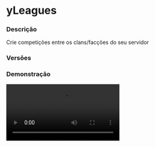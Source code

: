 # yLeagues
<secondary-label ref="utility"/>

### Descrição
Crie competições entre os clans/facções do seu servidor

### Versões
<secondary-label ref="1.8"/>
<secondary-label ref="1.9"/>
<secondary-label ref="1.10"/>
<secondary-label ref="1.11"/>
<secondary-label ref="1.12"/>
<secondary-label ref="1.13"/>
<secondary-label ref="1.14"/>
<secondary-label ref="1.15"/>
<secondary-label ref="1.16"/>
<secondary-label ref="1.17"/>
<secondary-label ref="1.18"/>
<secondary-label ref="1.19"/>
<secondary-label ref="1.20"/>
<secondary-label ref="1.21"/>

### Demonstração
<video src="//www.youtube.com/watch?v=QZIZB6sKD1c"/>


<chapter title="Comandos" id="commands" collapsible="true">
<code-block lang="plain text">/liga - Abre o menu principal
/liga help - Envia a mensagem de ajuda
/liga add - Adiciona pontos para um clan
/liga remove - Remove pontos de um clan
/liga set - Seta pontos para um clan
/liga finalizar - Recarrega as configurações
/liga reload - Recarrega as configurações</code-block>
</chapter>

<chapter title="Permissões" id="permissions" collapsible="true">
<code-block lang="plain text">yleagues.use - Permissão para o /liga
yleagues.finish - Permissão para o /liga finalizar
yleagues.points.add - Permissão para o /liga add
yleagues.points.remove - Permissão para o /liga remove
yleagues.points.set - Permissão para o /liga set
yleagues.admin.reload - Permissão para o /liga reload</code-block>
</chapter>

## Placeholders
<primary-label ref="placeholders"/>

Aqui estão as placeholders disponíveis para utilização com este plugin. Consulte-as para entender como utilizá-las corretamente.

<code-block lang="plain text" ignore-vars="true">
%yleagues_points% - Retorna a quantia total de pontos do clan
%yleagues_points_raw% - Retorna a quantia total de pontos do clan sem formatar
%yleagues_rank% - Retorna o rank (patente) do clan
%yleagues_medal_enemy-of-life% - Retorna a tag da medalha de inimigo da vida (maior número de mortes na última liga)
%yleagues_medal_hard-to-kill% - Retorna a tag da medalha de duro de matar (maior número de kills na última liga)
</code-block>

## Chat
<primary-label ref="chat"/>

Esta seção apresenta as placeholders disponíveis para utilização no chat. Consulte-as para compreender como aplicá-las de maneira eficaz.

<code-block lang="plain text">
{yleagues_rank} - Retorna o rank (patente) do clan&nbsp;
{yleagues_medal_enemy-of-life} - Retorna a tag da medalha de inimigo da vida (maior número de mortes na última liga)
{yleagues_medal_hard-to-kill} - Retorna a tag da medalha de duro de matar (maior número de kills na última liga)
</code-block>

## Configuração
<primary-label ref="config"/>
Confira os arquivos de configuração deste plugin e revise os detalhes para garantir uma implementação correta.

<chapter title="Arquivos de Configuração" collapsible="true">
<chapter title="Estrutura do diretório" collapsible="false">
<code-block lang="plain text" ignore-vars="true">
Estrutura do diretório:
└── yLeagues/
    ├── leagues/
    │    └── iron.yml
    ├── commands.yml
    ├── config.yml
    ├── discord.yml
    ├── economies.yml
    ├── menus.yml
    ├── messages.yml
    ├── ranks.yml
    └── rewards.yml
</code-block>
</chapter>

<chapter title="leagues" collapsible="true">
<chapter title="iron.yml" collapsible="true">
<code-block lang="yaml" ignore-vars="true">
<![CDATA[
# Identificação necessária para a API de TOP do yPlugins
yplugins-id: 'yleagues-iron'

order: 1

# Data de ínicio da liga
start-date: '01/01/2020-10:00'

# Data de término da liga
end-date: '01/01/2028-10:00'

# Nome da liga
display: '&fLiga de Ferro'

# Ícones nos menus
icons:
  finished:
    material: 'IRON_INGOT'
    name: '&fLiga de Ferro'
    lore:
      - ''
      - ' &7Líderes:'
      - '  &f> 1º {clan_1}: &a{amount_1}'
      - '  &f> 2º {clan_2}: &a{amount_2}'
      - '  &f> 3º {clan_3}: &a{amount_3}'
      - ''
      - '&cEsta liga já finalizou.'
  current:
    material: 'IRON_INGOT'
    name: '&fLiga de Ferro'
    lore:
      - ''
      - ' &7Líderes:'
      - '  &f> 1º {clan_1}: &a{amount_1}'
      - '  &f> 2º {clan_2}: &a{amount_2}'
      - '  &f> 3º {clan_3}: &a{amount_3}'
      - ''
      - '&f Finaliza em: &b{end_time} &7({end_date}-{end_hour})'
      - ''
      - '&aEsta liga está ocorrendo.'
  coming:
    material: 'IRON_INGOT'
    name: '&fLiga de Ferro'
    lore:
      - '&7Esta liga ainda será iniciada,'
      - '&7não perca tempo e fique preparado'
      - '&7para garantir sua participação.'
      - ''
      - '&f Inicia em: &b{start_time} &7({start_date}-{start_hour})'
      - ''
  participate:
    material: 'IRON_INGOT'
    name: '&fLiga de Ferro'
    lore:
      - '&7Participe da liga dos clans e'
      - '&7garanta prêmios exclusivos.'
      - ''
      - ' &fPontos iniciais necessários: &b{points}'
      - ' &fMoney necessário: &2$ &a{money}'
      - ''
      - ' &7Líderes Atuais:'
      - '  &f> 1º {clan_1}: &a{amount_1}'
      - '  &f> 2º {clan_2}: &a{amount_2}'
      - '  &f> 3º {clan_3}: &a{amount_3}'
      - ''
      - '&aClique para participar.'
  participating:
    material: 'IRON_INGOT'
    name: '&fLiga de Ferro'
    lore:
      - '&7Seu clan está participando desta liga'
      - '&7e pode garantir prêmios exclusivos.'
      - ''
      - ' &7Líderes Atuais:'
      - '  &f> 1º {clan_1}: &a{amount_1}'
      - '  &f> 2º {clan_2}: &a{amount_2}'
      - '  &f> 3º {clan_3}: &a{amount_3}'
      - ''
      - '&f Finaliza em: &b{end_time} &7({end_date}-{end_hour})'
      - ''
  no-clan:
    material: 'IRON_INGOT'
    name: '&fLiga de Ferro'
    lore:
      - '&7Você precisa entrar ou criar'
      - '&7um clan para participar das ligas.'
      - ''
      - '&c Você não possui um clan.'
      - ''

participate:
  # Limite de clans participando da liga
  clan-limit: 10
  # Quantidade mínima de pontos para ingressar na liga
  min-initial-points: 10.0
  # Liga anterior participada necessária para entrar nesta
  # Deixe 0 caso não queira
  previous-league: 0
  # Inserir clans (que estão cadastrados no database do yLeagues) automaticamente na liga
  insert-automatic: false
  # Mensagem de compra
  message:
    private: '&aVocê pagou &f{money}&a para ingressar seu clan na liga de clans.'
    broadcast: ''
  # Preços para participar
  prices:
    price1:
      provider: 'money'
      amount: 1000.0

win:
  # Ganhar a liga quando atingir X pontos acumulados
  # Caso não queira, deixe 0 (irá ganhar apenas na data de término)
  amount: 100.0
  # Resetar os pontos dos clans participantes ao finalizar a liga
  reset: true
  # Recompensas (serão dadas ao líder do clan)
  # chance, recompensa
  rewards:
    - '100.0,reward1'

# Mensagens do torneio
messages:
  start: |

    &f&lLIGA DE FERRO: &aA liga COMEÇOU!

  stop: |

    &f&lLIGA DE FERRO: &aA liga acabou!
    &bGanhador: &a{clan} com {amount} pontos!

  stop-none: |

    &f&lLIGA DE FERRO: &aA liga acabou!
    &cNINGUÉM GANHOU!

  rewards-give: |
    &f&lLIGA DE FERRO: &aAs recompensas foram depositadas no correio de recompensas do líder &f{player}&a.

# Sistema de mercado da liga
market:
  # Itens do mercado
  items:
    item1:
      # Slot do item do menu
      slot: 11
      # Preço em pontos
      price: 10.0
      # Ícone no menu
      display:
        material: 'STONE'
        name: '&cPedra Misteriosa'
        lore:
          - '&7Esta pedra irá lhe causar'
          - '&7efeitos diferenciados.'
          - ''
          - ' &fPDL necessário: &b10'
          - ''
          - '&7Clique para comprar a pedra'
      # Item que será dado
      # Caso não queira, apague
      item:
        material: 'STONE'
        amount: 64
        name: '&cPedra Misteriosa'
      # Comandos que serão dados
      commands: []

finished: false
started: false
]]>
</code-block>
</chapter>

</chapter>

<chapter title="commands.yml" collapsible="true">
<code-block lang="yaml" ignore-vars="true">
<![CDATA[
#     ___                                          _
#    / __\___  _ __ ___  _ __ ___   __ _ _ __   __| |___
#   / /  / _ \| '_ ` _ \| '_ ` _ \ / _` | '_ \ / _` / __|
#  / /__| (_) | | | | | | | | | | | (_| | | | | (_| \__ \
#  \____/\___/|_| |_| |_|_| |_| |_|\__,_|_| |_|\__,_|___/
#
# Lista de comandos do plugin.

# Utilize "comando|comando" para criar aliases.
# Por exemplo: "gm|gamemode"
# Você pode criar quantas aliases quiser.
commands:
  league: 'league|leagues|liga|ligas|ligaclan|ligasclan|ligasclans'
]]>
</code-block>
</chapter>

<chapter title="config.yml" collapsible="true">
<code-block lang="yaml" ignore-vars="true">
<![CDATA[
#        _____                     _
#  _   |_   _|__  _ __ _ __   ___(_) ___  ___
# | | | || |/ _ \| '__| '_ \ / _ \ |/ _ \/ __|
# | |_| || | (_) | |  | | | |  __/ | (_) \__ \
#  \__, ||_|\___/|_|  |_| |_|\___|_|\___/|___/
#  |___/
#
# Modo de depuração para correção de problemas no plugin.
debug-mode: false

#      ___      _        _
#     /   \__ _| |_ __ _| |__   __ _ ___  ___
#    / /\ / _` | __/ _` | '_ \ / _` / __|/ _ \
#   / /_// (_| | || (_| | |_) | (_| \__ \  __/
#  /___,' \__,_|\__\__,_|_.__/ \__,_|___/\___|
#
# Configurações do banco de dados.

database:
  # Determina o tipo de banco de dados. Valores válidos: [SQLITE, MYSQL, HIKARI (recomendado)]
  storage-type: SQLITE

  # Dados para conexão ao banco de dados MYSQL.
  data:
    # Endereço de conexão do banco de dados. [EX: 127.0.0.1]
    host: localhost
    # Porta de conexão do banco de dados. [EX: 3306]
    port: 3306
    # Nome do banco de dados a ser conectado. [EX: minecraft]
    database: ''
    # Usuário de conexão. [EX: root]
    username: ''
    # Senha do usuário de conexão: [EX: 123]
    password: ''

# Delay para carregar os dados depois do login
# Necessário para usar em servidor de mina separado
# Recomendado: 20 ticks
login-delay: 20

# Este limite serve para recolher recompensas
# Desativar ou aumentar o limite pode gerar lag
# e em alguns casos crashar o servidor.
limit:
  enabled: true
  # Máximo que irá recolher por vez
  max: 1000

# Sistemas gerais do plugin
general:
  # Apenas o líder conseguir clicar para participar da liga
  just-leader: true
  # Sistema de notificar o ganho de pontos (yDiscordHook)
  discordhook:
    enabled: true
    channel: ''
    # Placeholders disponíveis:
    # {action}
    # {player}
    # {clan_tag}
    # {clan_name}
    # {points}
    embed: ''
  # Sistema de notificar o ganho de pontos em webhook
  webhook:
    enabled: true
    # Placeholders disponíveis:
    # {action}
    # {player}
    # {clan_tag}
    # {clan_name}
    # {points}
    embed: 'earn'

# Configuração do ganho de pontos
points:
  # Ao morrer
  player-death: -1.0
  # Ao matar um player
  player-kill: 1.0
  # Ao upar de rank
  yrankup: 1.0
  # Ao ganhar um evento
  yeventos: 1.0
  # Ao perder um evento
  yeventos-lose: 1.0
  # Ao kickar um jogador do clan (yClans)
  yclans-kick: -1.0
  # Ao ganhar um evento
  yguerra: 1.0
  # Ao matar um mob
  yspawners: 0.3
  # Ao matar um boss
  ystackbosses: 0.5
  # Ao matar um boss
  ybosses: 0.5
  # Ao quebrar um bloco
  yminas: 0.1
  # Ao quebrar um bloco
  yminaspackets: 0.1
  # Ao quebrar uma plantação
  yplantacoes: 0.1
  # Ao quebrar uma plantação
  ycampo: 0.1
  # Ao quebrar um bloco
  yfloresta: 0.1
  # Ao pescar um peixe
  ypesca: 0.3
  # Ao levar mute (yPunish)
  punish-mute: -5.0
  # Ao levar ban (yPunish e StormPunish)
  punish-ban: -10.0

# Sistema de medalhas
medals:
  # Maior número de mortes ao final da temporada
  enemy-of-life: '&c[X]'
  # Maior número de kills ao final da temporada
  hard-to-kill: '&a[V]'
]]>
</code-block>
</chapter>

<chapter title="discord.yml" collapsible="true">
<code-block lang="yaml" ignore-vars="true">
<![CDATA[
options:
  url: ''
  username: 'yLeagues'

embeds:
  earn:
    title: ':mailbox: + Pontos de Liga!'
    thumbnail: ''
    color: '#fff'
    content: ''
    image: ''
    footer:
      text: 'yStore © Todos os direitos reservados'
      image: ''
    fields:
      player:
        inline: false
        header: 'Player'
        content: '```{player}```'
      clan:
        inline: false
        header: 'Clan'
        content: '```{clan_tag}```'
      action:
        inline: false
        header: 'Ação'
        content: '```{action}```'
      points:
        inline: false
        header: 'Ação'
        content: '```{points}```'
]]>
</code-block>
</chapter>

<chapter title="economies.yml" collapsible="true">
<code-block lang="yaml" ignore-vars="true">
<![CDATA[
#  _____                                  _
# | ____| ___  ___  _ __   ___  _ __ ___ (_) ___  ___
# |  _|  / __|/ _ \| '_ \ / _ \| '_ ` _ \| |/ _ \/ __|
# | |___| (__| (_) | | | | (_) | | | | | | |  __/\__ \
# |_____|\___|\___/|_| |_|\___/|_| |_| |_|_|\___||___/

# Providers disponíveis:
#
#   AtlasEconomiaSecundaria, AtlasMinas, AtlasMinasV2,
#   JH_Shop, LegendaryEconomy, NextCash, PlayerPoints,
#   StormEconomiaSecundaria, StormMinas, TGCash,
#   yAlmas, yPoints, yRankup,
#   Vault
#

economies:
  Money:
    # Coloque o nome do plugin
    # Para money deixe Money
    provider: 'Money'
    # Formato inteiro
    display: 'Dinheiro'
    # Formato abreviado
    abbreviated: 'coins'
    # Permitir que comercializem na loja com o jogador offline
    allow-offline: true
    # Permissão para o usuário conseguir definir esta economia
    permission: 'yleagues.provider.money'
]]>
</code-block>
</chapter>

<chapter title="menus.yml" collapsible="true">
<code-block lang="yaml" ignore-vars="true">
<![CDATA[
#
#    /\/\   ___ _ __  _   _ ___
#   /    \ / _ \ '_ \| | | / __|
#  / /\/\ \  __/ | | | |_| \__ \
#  \/    \/\___|_| |_|\__,_|___/
#
# Sistema de menus.

# Setas dos menus.
arrows:
  back:
    material: 'ARROW:0'
    name: '&cVoltar'
    lore: ['&7Clique para voltar ao menu anterior.']
  previous:
    material: 'ARROW:0'
    name: '&cAnterior'
    lore: ['&7Clique para ir à página anterior.']
  next:
    material: 'ARROW:0'
    name: '&aPróximo'
    lore: ['&7Clique para ir à próxima página.']

# Menu principal
main:
  name: '&8Liga'
  size: 36
  items:
    profile-slot: 10
    clan-slot: 19
    rewards-slot: 20
    participate-slot: 13
    leagues-slot: 24
    market-slot: 16
    profile:
      material: '{player}'
      name: '&eSuas informações'
      lore:
        - '&7Veja as suas informações'
        - '&7referente a todas as ligas do'
        - '&7servidor.'
        - ''
        - ' &fLigas participadas: &a{leagues}'
        - ' &fPontos ganhos &8(total)&f: &a{total_points}'
        - ''
        - ' &fLigas ganhas: &b{wins}'
        - ''
        - ' &fMortes na liga atual: &c{deaths}'
        - ' &fKills na liga atual: &c{kills}'
        - ''
        - ' &fMedalhas ganhas: {medals} &8({medal_amount}/2)'
        - ''
    clan:
      material: 'c09741fca109c4cb0b5efaa0634616503051a199e1d44e4e1149ede0bdc49c8a'
      name: '&eInformações do Clan'
      lore:
        - '&7Veja as informações do seu clan'
        - '&7referente a todas as ligas do'
        - '&7servidor.'
        - ''
        - ' &fPontos atuais: &a{points}'
        - ' &fRank atual: &c{rank}'
        - ' &fLiga atual: &c{league}'
        - ''
        - ' &fLigas participadas: &b{participated}'
        - ' &fLigas ganhas: &b{wins}'
        - ''
        - ' &fMaior col.: &b{highest_clan}º'
        - ' &fMaior col. &8(liga atual)&f: &b{highest_clan_league}º'
        - ''
    clan-no-has:
      material: '61a8e6d27b96c0aa4df5b8347260eb051c56944c97d837f22655d8ecbc449137'
      name: '&eInformações do Clan'
      lore:
        - '&cVocê não possui um clan'
    leagues:
      material: 'BOOK'
      name: '&eLigas de Clans'
      lore:
        - '&7Confira todas as ligas'
        - '&7existentes no servidor.'
        - ''
        - '&aClique para acessar'
    rewards:
      material: 'cf128540839bd1b70930353112a3b8d295713c0eece615fd4a0340a00d8d55e2'
      name: '&6Recompensas'
      lore:
        - '&7Gerencie as recompensas'
        - '&7que você ganhou.'
        - ''
        - ' &8▶ &fRecompensas: &7{rewards}'
        - ''
        - '&6Clique para gerenciar!'
    participate-none:
      material: 'BARRIER'
      name: '&cNenhuma'
      lore:
        - ''
        - '&7Nenhuma liga encontrada.'
        - ''
    market:
      material: '533fc9a45be13ca57a78b21762c6e1262dae411f13048b963d972a29e07096ab'
      name: '&eMercado da Liga'
      lore:
        - '&7Troque os pontos da liga (PDL)'
        - '&7em itens exclusivos na nossa loja!'
        - ''
        - '&aClique para acessar.'
  facing:
    information:
      slot: 25
      material: '7ff8cf8ee2f233b172e162182cefac84b1b8e13d948c15dc892731bb2aba729d'
      name: '&eInformações'
      lore:
        - '&7Veja quantos pontos você'
        - '&7pode ganhar ao realizar'
        - '&7certas ações no nosso servidor!'
        - ''
        - ' &f> Matar um jogador: &b1 ponto'
        - ' &f> Upar de rank: &b1 ponto'
        - ' &f> Ganhar eventos: &b1 ponto'
        - ' &f> Matar mobs: &b0.3 ponto'
        - ' &f> Matar bosses: &b0.5 ponto'
        - ' &f> Quebrar blocos &7(mina)&f: &b0.1 ponto'
        - ' &f> Quebrar plantações: &b0.1 ponto'
        - ' &f> Pescar um peixe: &b0.3 ponto'
        - ''
        - ' &c> Morrer: -1 ponto'
        - ' &c> Perder eventos: -1 ponto'
        - ' &c> Expulsar jogador &8(durante a liga)&c: -1 ponto'
        - ''

# Menu de ligas
main-leagues:
  name: '&7Ligas'
  size: 45
  slots: [ 11, 12, 13, 14, 15 ]
  previous-slot: 32
  next-slot: 33
  back-slot: 29

# Menu de recompensas
main-rewards:
  name: '&7Ligas'
  size: 54
  slots: [ 11, 12, 13, 14, 15, 16, 19, 21, 22, 23, 24, 25, 28, 29, 31, 32, 33, 34 ]
  previous-slot: 18
  next-slot: 26
  back-slot: 48
  #
  empty-slot: 22
  collect-slot: 50
  #
  items:
    empty:
      material: 'WEB'
      name: '&eVazio...'
      lore: [ '&7Nenhuma recompensa para', '&7coletar.' ]
    collect:
      material: 'a6cc486c2be1cb9dfcb2e53dd9a3e9a883bfadb27cb956f1896d602b4067'
      name: '&eRecolher tudo'
      lore: [ '&7Clique para recolher', '&7todas as recompensas.' ]

# Menu do mercado
main-market:
  name: '&8Liga'
  size: 45
  back-slot: 30
  items:
    permission-slot: 32
    permission:
      material: '7ff8cf8ee2f233b172e162182cefac84b1b8e13d948c15dc892731bb2aba729d'
      name: '&ePermissões de acesso'
      lore:
        - '&7Gerencie os jogadores do seu clan'
        - '&7que podem acessar o mercado da liga.'
        - ''
        - '&aClique para gerenciar.'

# Menu de permissões do mercado
market-permissions:
  name: '&7Ligas'
  size: 54
  slots: [ 11, 12, 13, 14, 15, 16, 19, 21, 22, 23, 24, 25, 28, 29, 31, 32, 33, 34 ]
  previous-slot: 18
  next-slot: 26
  back-slot: 49
  #
  items:
    player-on:
      material: '{player}'
      name: '&a{player}'
      lore: [ '&7Este jogador consegue SIM acessar', '&7o mercado da liga.', '', '&cClique para não permitir.' ]
    player-off:
      material: '{player}'
      name: '&a{player}'
      lore: [ '&7Este jogador NÃO consegue acessar', '&7o mercado da liga.', '', '&aClique para permitir.' ]

# Menu de clans participantes da liga
league-clans:
  name: '&7Ligas'
  size: 54
  slots: [ 11, 12, 13, 14, 15, 16, 19, 21, 22, 23, 24, 25, 28, 29, 31, 32, 33, 34 ]
  previous-slot: 18
  next-slot: 26
  back-slot: 49
  #
  items:
    clan:
      material: '{banner}'
      name: '&a{league}'
      lore:
        - ''
        - ' &7Clan: &f{clan_tag} &8- &f{clan_name}'
        - ''
        - ' &fPontuação total: &a{points} &8- &b{pos}º'
        - ' &fJogador com maior pontuação &8(na liga)&f: &b{highest_actual_player} &8- &a{highest_actual_player_points}'
        - ' &fJogador com maior pontuação &8(total)&f: &b{highest_player} &8- &a{highest_player_points}'
        - ''
        - '&aClique para ver mais detalhes.'

# Menu de players do clan
league-clan-players:
  name: '&7Ligas'
  size: 54
  slots: [ 11, 12, 13, 14, 15, 16, 19, 21, 22, 23, 24, 25, 28, 29, 31, 32, 33, 34 ]
  previous-slot: 18
  next-slot: 26
  back-slot: 49
  #
  items:
    player:
      material: '{player}'
      name: '&b{player}'
      lore:
        - ''
        - ' &7Clan: &f{clan_tag} &8- &f{clan_name}'
        - ''
        - ' &eAuditoria de pontos:'
        - ' &f> Abates: &a{kills} pontos'
        - ' &f> Ranks evoluídos: &a{yrankup} pontos'
        - ' &f> Eventos ganhos: &a{yeventos} pontos'
        - ' &f> Mobs mortos: &a{mobs} pontos'
        - ' &f> Bosses mortos: &a{bosses} pontos'
        - ' &f> Blocos quebrados: &a{blocks_broken} pontos'
        - ' &f> Plantações quebradas: &a{farm_broken} pontos'
        - ' &f> Peixes pescados: &a{fished} pontos'
        - ' &f> Vips ativados: &a{yvips} pontos'
        - ''
        - ' &f> Mortes: &c-{deaths} pontos'
        - ' &f> Eventos perdidos: &c-{yeventos_lose} pontos'
        - ' &f> Banimentos: &c-{punish_ban} pontos'
        - ' &f> Mutes: &c-{punish_mute} pontos'
        - ''
        - '&eTotal de pontos: &a{points}'
        - ''
]]>
</code-block>
</chapter>

<chapter title="messages.yml" collapsible="true">
<code-block lang="yaml" ignore-vars="true">
<![CDATA[
#
#    /\/\   ___  ___ ___  __ _  __ _  ___  ___
#   /    \ / _ \/ __/ __|/ _` |/ _` |/ _ \/ __|
#  / /\/\ \  __/\__ \__ \ (_| | (_| |  __/\__ \
#  \/    \/\___||___/___/\__,_|\__, |\___||___/
#                              |___/
#
# Mensagens a serem enviadas pelo plugin.

chat:
  syntax: '&cUse: /{command} {syntax}'
  target: '&cJogador {player} não encontrado.'
  number: '&cO argumento não é um número.'
  permission: '&cVocê não tem permissão para fazer isto.'
  console: '&cApenas jogadores in-game podem realizar esta ação.'
  cancelled: '&cVocê cancelou a ação.'
  reload: '&aConfigurações recarregadas com sucesso.'
  help: |

    &a/league &8- &7Abre o menu principal.
    &a/league add &8- &7Adiciona pontos para um clan.
    &a/league remove &8- &7Remove pontos de um clan.
    &a/league set &8- &7Seta pontos para um clan.

  reward-collected: '&eItem recolhido com sucesso.'
  reward-collected-all: '&eTodas as recompensas possíveis foram recolhidas com sucesso.'
  no-balance: '&cVocê não tem {provider_display} suficiente para isto. Disponível: {provider_balance}&c.'
  just-leader: '&cApenas o líder do clan ({player}) pode ingressar a liga.'
  no-points: '&cSeu clan precisa de {need_points} pontos para participar da liga. Atual: {points}'
  no-previous: '&cSeu clan precisaria ter participado da liga {league} para participar desta.'
  no-limit: '&cA liga chegou ao limite de clans participantes ({amount}).'
  target-clan: '&cNenhum clan ou jogador encontrado com o nome {name}.'
  target-has: '&cO jogador {player} não possui um clan.'
  points-changed: '&aPontos do clan &f{clan}&a alterado para &f{points}&a.'
  league-none: '&cNenhuma liga acontecendo.'
  league-already: '&cA liga já foi encerrada.'
  league-finished: '&cA liga foi encerrada.'
  market-clan: '&cVocê precisa de um clan para acessar o mercado da liga.'
  market-just-leader: '&cApenas o líder do clan ({player}) pode alterar as permissões de acesso.'
  market-permission: '&cVocê não tem permissão para acessar o mercado da liga.'
  market-need: '&cO seu clan precisa de {need_points} pontos para comprar. Atual: {points}.'
  market-buy: '&aVocê comprou itens no mercado da liga por {points} pontos.'
]]>
</code-block>
</chapter>

<chapter title="ranks.yml" collapsible="true">
<code-block lang="yaml" ignore-vars="true">
<![CDATA[
ranks:
  silver1:
    # Ordem do rank
    order: 0
    # Tag do rank
    display: '&7[>]'
    # Pontos necessários
    points: 0
  silver2:
    order: 1
    display: '&7[>>]'
    points: 10
  silver3:
    order: 2
    display: '&7[>>>]'
    points: 20
  silver4:
    order: 3
    display: '&7[>>>>]'
    points: 40
  silver5:
    order: 4
    display: '&7[(>>>>]'
    points: 80
  silver6:
    order: 5
    display: '&7[(*>>>>]'
    points: 160
]]>
</code-block>
</chapter>

<chapter title="rewards.yml" collapsible="true">
<code-block lang="yaml" ignore-vars="true">
<![CDATA[
#   ____                            _
# |  _ \ _____      ____ _ _ __ __| |___
# | |_) / _ \ \ /\ / / _` | '__/ _` / __|
# |  _ <  __/\ V  V / (_| | | | (_| \__ \
# |_| \_\___| \_/\_/ \__,_|_|  \__,_|___/
#

rewards:
  reward1:
    # Item que aparecerá no preview.
    preview:
      material: 'STONE:0'
      name: '&8Pedra'
      amount: 64
      lore: [ '&aEsta pedra vale muito dinheiro!', '', '&6Chance: {chance}%' ]
      enchants: []
    # Item que aparecerá para coletar.
    collect:
      material: 'STONE:0'
      name: '&8Pedra'
      amount: 64
      lore: [ '&aEsta pedra vale muito dinheiro!', '', ' &7> &fQuantidade: &7{amount}', '', '&eClique esquerdo para receber', '&eClique direito para deletar' ]
      enchants: []
    # Item que será dado ao player
    item:
      give: true
      material: 'STONE:0'
      name: '&8Pedra'
      amount: 64
      lore: [ '&aEu valho muito!' ]
      enchants: []
    # Comandos que será dado ao player
    command:
      give: false
      # quantia padrão da placeholder {amount} no comando (valor base)
      placeholder-amount: 1
      # multiplicar a placeholder {amount} pela quantia de recompensas do mesmo tipo
      multiply-placeholder: true
      list: [ 'give {player} stone {amount}' ]
  reward2:
    preview:
      material: 'DIAMOND:0'
      name: '&bDiamante'
      amount: 1
      lore: [ '&bQuem não adora uma pedra preciosa?!', '', '&6Chance: {chance}%' ]
      enchants: []
    collect:
      material: 'DIAMOND:0'
      name: '&bDiamante'
      amount: 1
      lore: [ '&bQuem não adora uma pedra preciosa?!', '', ' &7> &fQuantidade: &7{amount}', '', '&eClique esquerdo para receber', '&eClique direito para deletar' ]
      enchants: []
    command:
      give: true
      placeholder-amount: 1
      multiply-placeholder: true
      list: [ 'give {player} diamond {amount}' ]
  reward3:
    preview:
      material: 'EMERALD:0'
      name: '&aEsmeralda'
      amount: 1
      lore: [ '&aEsmeraldas valem muito?', '', '&6Chance: {chance}%' ]
      enchants: []
    collect:
      material: 'EMERALD:0'
      name: '&aEsmeralda'
      amount: 1
      lore: [ '&aEsmeraldas valem muito?', '', ' &7> &fQuantidade: &7{amount}', '', '&eClique esquerdo para receber', '&eClique direito para deletar' ]
      enchants: []
    item:
      give: true
      material: 'EMERALD:0'
      name: '&aEsmeralda'
      amount: 1
      lore: [ '&aEu valho muito!' ]
      enchants: []
]]>
</code-block>
</chapter>

</chapter>
<chapter title="Arquivos de Configuração" collapsible="true">
<chapter title="Estrutura do diretório" collapsible="false">
<code-block lang="plain text" ignore-vars="true">
Estrutura do diretório:
└── yLeagues/
    ├── leagues/
    │    └── iron.yml
    ├── commands.yml
    ├── config.yml
    ├── economies.yml
    ├── menus.yml
    ├── messages.yml
    ├── ranks.yml
    └── rewards.yml
</code-block>
</chapter>

<chapter title="leagues" collapsible="true">
<chapter title="iron.yml" collapsible="true">
<code-block lang="yaml" ignore-vars="true">
<![CDATA[
# Identificação necessária para a API de TOP do yPlugins
yplugins-id: 'yleagues-iron'

order: 1

# Data de ínicio da liga
start-date: '01/01/2020-10:00'

# Data de término da liga
end-date: '01/01/2028-10:00'

# Nome da liga
display: '&fLiga de Ferro'

# Ícones nos menus
icons:
  finished:
    material: 'IRON_INGOT'
    name: '&fLiga de Ferro'
    lore:
      - ''
      - ' &7Líderes:'
      - '  &f> 1º {clan_1}: &a{amount_1}'
      - '  &f> 2º {clan_2}: &a{amount_2}'
      - '  &f> 3º {clan_3}: &a{amount_3}'
      - ''
      - '&cEsta liga já finalizou.'
  current:
    material: 'IRON_INGOT'
    name: '&fLiga de Ferro'
    lore:
      - ''
      - ' &7Líderes:'
      - '  &f> 1º {clan_1}: &a{amount_1}'
      - '  &f> 2º {clan_2}: &a{amount_2}'
      - '  &f> 3º {clan_3}: &a{amount_3}'
      - ''
      - '&f Finaliza em: &b{end_time} &7({end_date}-{end_hour})'
      - ''
      - '&aEsta liga está ocorrendo.'
  coming:
    material: 'IRON_INGOT'
    name: '&fLiga de Ferro'
    lore:
      - '&7Esta liga ainda será iniciada,'
      - '&7não perca tempo e fique preparado'
      - '&7para garantir sua participação.'
      - ''
      - '&f Inicia em: &b{start_time} &7({start_date}-{start_hour})'
      - ''
  participate:
    material: 'IRON_INGOT'
    name: '&fLiga de Ferro'
    lore:
      - '&7Participe da liga dos clans e'
      - '&7garanta prêmios exclusivos.'
      - ''
      - ' &fPontos iniciais necessários: &b{points}'
      - ' &fMoney necessário: &2$ &a{money}'
      - ''
      - ' &7Líderes Atuais:'
      - '  &f> 1º {clan_1}: &a{amount_1}'
      - '  &f> 2º {clan_2}: &a{amount_2}'
      - '  &f> 3º {clan_3}: &a{amount_3}'
      - ''
      - '&aClique para participar.'
  participating:
    material: 'IRON_INGOT'
    name: '&fLiga de Ferro'
    lore:
      - '&7Seu clan está participando desta liga'
      - '&7e pode garantir prêmios exclusivos.'
      - ''
      - ' &7Líderes Atuais:'
      - '  &f> 1º {clan_1}: &a{amount_1}'
      - '  &f> 2º {clan_2}: &a{amount_2}'
      - '  &f> 3º {clan_3}: &a{amount_3}'
      - ''
      - '&f Finaliza em: &b{end_time} &7({end_date}-{end_hour})'
      - ''
  no-clan:
    material: 'IRON_INGOT'
    name: '&fLiga de Ferro'
    lore:
      - '&7Você precisa entrar ou criar'
      - '&7um clan para participar das ligas.'
      - ''
      - '&c Você não possui um clan.'
      - ''

participate:
  # Limite de clans participando da liga
  clan-limit: 10
  # Quantidade mínima de pontos para ingressar na liga
  min-initial-points: 10.0
  # Liga anterior participada necessária para entrar nesta
  # Deixe 0 caso não queira
  previous-league: 0
  # Mensagem de compra
  message:
    private: '&aVocê pagou &f{money}&a para ingressar seu clan na liga de clans.'
    broadcast: ''
  # Preços para participar
  prices:
    price1:
      provider: 'money'
      amount: 1000.0

win:
  # Ganhar a liga quando atingir X pontos acumulados
  # Caso não queira, deixe 0 (irá ganhar apenas na data de término)
  amount: 100.0
  # Resetar os pontos dos clans participantes ao finalizar a liga
  reset: true
  # Recompensas (serão dadas ao líder do clan)
  # chance, recompensa
  rewards:
    - '100.0,reward1'

# Mensagens do torneio
messages:
  start: |

    &f&lLIGA DE FERRO: &aA liga COMEÇOU!

  stop: |

    &f&lLIGA DE FERRO: &aA liga acabou!
    &bGanhador: &a{clan} com {amount} pontos!

  stop-none: |

    &f&lLIGA DE FERRO: &aA liga acabou!
    &cNINGUÉM GANHOU!

  rewards-give: |
    &f&lLIGA DE FERRO: &aAs recompensas foram depositadas no correio de recompensas do líder &f{player}&a.

# Sistema de mercado da liga
market:
  # Itens do mercado
  items:
    item1:
      # Slot do item do menu
      slot: 11
      # Preço em pontos
      price: 10.0
      # Ícone no menu
      display:
        material: 'STONE'
        name: '&cPedra Misteriosa'
        lore:
          - '&7Esta pedra irá lhe causar'
          - '&7efeitos diferenciados.'
          - ''
          - ' &fPDL necessário: &b10'
          - ''
          - '&7Clique para comprar a pedra'
      # Item que será dado
      # Caso não queira, apague
      item:
        material: 'STONE'
        amount: 64
        name: '&cPedra Misteriosa'
      # Comandos que serão dados
      commands: []

finished: false
started: false
]]>
</code-block>
</chapter>

</chapter>

<chapter title="commands.yml" collapsible="true">
<code-block lang="yaml" ignore-vars="true">
<![CDATA[
#     ___                                          _
#    / __\___  _ __ ___  _ __ ___   __ _ _ __   __| |___
#   / /  / _ \| '_ ` _ \| '_ ` _ \ / _` | '_ \ / _` / __|
#  / /__| (_) | | | | | | | | | | | (_| | | | | (_| \__ \
#  \____/\___/|_| |_| |_|_| |_| |_|\__,_|_| |_|\__,_|___/
#
# Lista de comandos do plugin.

# Utilize "comando|comando" para criar aliases.
# Por exemplo: "gm|gamemode"
# Você pode criar quantas aliases quiser.
commands:
  league: 'league|leagues|liga|ligas|ligaclan|ligasclan|ligasclans'
]]>
</code-block>
</chapter>

<chapter title="config.yml" collapsible="true">
<code-block lang="yaml" ignore-vars="true">
<![CDATA[
#        _____                     _
#  _   |_   _|__  _ __ _ __   ___(_) ___  ___
# | | | || |/ _ \| '__| '_ \ / _ \ |/ _ \/ __|
# | |_| || | (_) | |  | | | |  __/ | (_) \__ \
#  \__, ||_|\___/|_|  |_| |_|\___|_|\___/|___/
#  |___/
#
# Modo de depuração para correção de problemas no plugin.
debug-mode: false

#      ___      _        _
#     /   \__ _| |_ __ _| |__   __ _ ___  ___
#    / /\ / _` | __/ _` | '_ \ / _` / __|/ _ \
#   / /_// (_| | || (_| | |_) | (_| \__ \  __/
#  /___,' \__,_|\__\__,_|_.__/ \__,_|___/\___|
#
# Configurações do banco de dados.

database:
  # Determina o tipo de banco de dados. Valores válidos: [SQLITE, MYSQL, HIKARI (recomendado)]
  storage-type: SQLITE

  # Dados para conexão ao banco de dados MYSQL.
  data:
    # Endereço de conexão do banco de dados. [EX: 127.0.0.1]
    host: localhost
    # Porta de conexão do banco de dados. [EX: 3306]
    port: 3306
    # Nome do banco de dados a ser conectado. [EX: minecraft]
    database: ''
    # Usuário de conexão. [EX: root]
    username: ''
    # Senha do usuário de conexão: [EX: 123]
    password: ''

# Delay para carregar os dados depois do login
# Necessário para usar em servidor de mina separado
# Recomendado: 20 ticks
login-delay: 20

# Este limite serve para recolher recompensas
# Desativar ou aumentar o limite pode gerar lag
# e em alguns casos crashar o servidor.
limit:
  enabled: true
  # Máximo que irá recolher por vez
  max: 1000

# Sistemas gerais do plugin
general:
  # Apenas o líder conseguir clicar para participar da liga
  just-leader: true
  # Sistema de notificar o ganho de pontos
  discordhook:
    enabled: true
    channel: ''
    # Placeholders disponíveis:
    # {action}
    # {player}
    # {clan_tag}
    # {clan_name}
    # {points}
    embed: ''

# Configuração do ganho de pontos
points:
  # Ao morrer
  player-death: -1.0
  # Ao matar um player
  player-kill: 1.0
  # Ao upar de rank
  yrankup: 1.0
  # Ao ganhar um evento
  yeventos: 1.0
  # Ao perder um evento
  yeventos-lose: 1.0
  # Ao kickar um jogador do clan (yClans)
  yclans-kick: -1.0
  # Ao ganhar um evento
  yguerra: 1.0
  # Ao matar um mob
  yspawners: 0.3
  # Ao matar um boss
  ystackbosses: 0.5
  # Ao matar um boss
  ybosses: 0.5
  # Ao quebrar um bloco
  yminas: 0.1
  # Ao quebrar um bloco
  yminaspackets: 0.1
  # Ao quebrar uma plantação
  yplantacoes: 0.1
  # Ao quebrar uma plantação
  ycampo: 0.1
  # Ao quebrar um bloco
  yfloresta: 0.1
  # Ao pescar um peixe
  ypesca: 0.3
  # Ao levar mute (yPunish)
  punish-mute: -5.0
  # Ao levar ban (yPunish e StormPunish)
  punish-ban: -10.0

# Sistema de medalhas
medals:
  # Maior número de mortes ao final da temporada
  enemy-of-life: '&c[X]'
  # Maior número de kills ao final da temporada
  hard-to-kill: '&a[V]'
]]>
</code-block>
</chapter>

<chapter title="economies.yml" collapsible="true">
<code-block lang="yaml" ignore-vars="true">
<![CDATA[
#  _____                                  _
# | ____| ___  ___  _ __   ___  _ __ ___ (_) ___  ___
# |  _|  / __|/ _ \| '_ \ / _ \| '_ ` _ \| |/ _ \/ __|
# | |___| (__| (_) | | | | (_) | | | | | | |  __/\__ \
# |_____|\___|\___/|_| |_|\___/|_| |_| |_|_|\___||___/

# Providers disponíveis:
#
#   AtlasEconomiaSecundaria, AtlasMinas, AtlasMinasV2,
#   JH_Shop, LegendaryEconomy, NextCash, PlayerPoints,
#   StormEconomiaSecundaria, StormMinas, TGCash,
#   yAlmas, yPoints, yRankup,
#   Vault
#

economies:
  Money:
    # Coloque o nome do plugin
    # Para money deixe Money
    provider: 'Money'
    # Formato inteiro
    display: 'Dinheiro'
    # Formato abreviado
    abbreviated: 'coins'
    # Permitir que comercializem na loja com o jogador offline
    allow-offline: true
    # Permissão para o usuário conseguir definir esta economia
    permission: 'yleagues.provider.money'
]]>
</code-block>
</chapter>

<chapter title="menus.yml" collapsible="true">
<code-block lang="yaml" ignore-vars="true">
<![CDATA[
#
#    /\/\   ___ _ __  _   _ ___
#   /    \ / _ \ '_ \| | | / __|
#  / /\/\ \  __/ | | | |_| \__ \
#  \/    \/\___|_| |_|\__,_|___/
#
# Sistema de menus.

# Setas dos menus.
arrows:
  back:
    material: 'ARROW:0'
    name: '&cVoltar'
    lore: ['&7Clique para voltar ao menu anterior.']
  previous:
    material: 'ARROW:0'
    name: '&cAnterior'
    lore: ['&7Clique para ir à página anterior.']
  next:
    material: 'ARROW:0'
    name: '&aPróximo'
    lore: ['&7Clique para ir à próxima página.']

# Menu principal
main:
  name: '&8Liga'
  size: 36
  items:
    profile-slot: 10
    clan-slot: 19
    rewards-slot: 20
    participate-slot: 13
    leagues-slot: 24
    market-slot: 16
    profile:
      material: '{player}'
      name: '&eSuas informações'
      lore:
        - '&7Veja as suas informações'
        - '&7referente a todas as ligas do'
        - '&7servidor.'
        - ''
        - ' &fLigas participadas: &a{leagues}'
        - ' &fPontos ganhos &8(total)&f: &a{total_points}'
        - ''
        - ' &fLigas ganhas: &b{wins}'
        - ''
        - ' &fMortes na liga atual: &c{deaths}'
        - ' &fKills na liga atual: &c{kills}'
        - ''
        - ' &fMedalhas ganhas: {medals} &8({medal_amount}/2)'
        - ''
    clan:
      material: 'c09741fca109c4cb0b5efaa0634616503051a199e1d44e4e1149ede0bdc49c8a'
      name: '&eInformações do Clan'
      lore:
        - '&7Veja as informações do seu clan'
        - '&7referente a todas as ligas do'
        - '&7servidor.'
        - ''
        - ' &fPontos atuais: &a{points}'
        - ' &fRank atual: &c{rank}'
        - ' &fLiga atual: &c{league}'
        - ''
        - ' &fLigas participadas: &b{participated}'
        - ' &fLigas ganhas: &b{wins}'
        - ''
        - ' &fMaior col.: &b{highest_clan}º'
        - ' &fMaior col. &8(liga atual)&f: &b{highest_clan_league}º'
        - ''
    clan-no-has:
      material: '61a8e6d27b96c0aa4df5b8347260eb051c56944c97d837f22655d8ecbc449137'
      name: '&eInformações do Clan'
      lore:
        - '&cVocê não possui um clan'
    leagues:
      material: 'BOOK'
      name: '&eLigas de Clans'
      lore:
        - '&7Confira todas as ligas'
        - '&7existentes no servidor.'
        - ''
        - '&aClique para acessar'
    rewards:
      material: 'cf128540839bd1b70930353112a3b8d295713c0eece615fd4a0340a00d8d55e2'
      name: '&6Recompensas'
      lore:
        - '&7Gerencie as recompensas'
        - '&7que você ganhou.'
        - ''
        - ' &8▶ &fRecompensas: &7{rewards}'
        - ''
        - '&6Clique para gerenciar!'
    participate-none:
      material: 'BARRIER'
      name: '&cNenhuma'
      lore:
        - ''
        - '&7Nenhuma liga encontrada.'
        - ''
    market:
      material: '533fc9a45be13ca57a78b21762c6e1262dae411f13048b963d972a29e07096ab'
      name: '&eMercado da Liga'
      lore:
        - '&7Troque os pontos da liga (PDL)'
        - '&7em itens exclusivos na nossa loja!'
        - ''
        - '&aClique para acessar.'
  facing:
    information:
      slot: 25
      material: '7ff8cf8ee2f233b172e162182cefac84b1b8e13d948c15dc892731bb2aba729d'
      name: '&eInformações'
      lore:
        - '&7Veja quantos pontos você'
        - '&7pode ganhar ao realizar'
        - '&7certas ações no nosso servidor!'
        - ''
        - ' &f> Matar um jogador: &b1 ponto'
        - ' &f> Upar de rank: &b1 ponto'
        - ' &f> Ganhar eventos: &b1 ponto'
        - ' &f> Matar mobs: &b0.3 ponto'
        - ' &f> Matar bosses: &b0.5 ponto'
        - ' &f> Quebrar blocos &7(mina)&f: &b0.1 ponto'
        - ' &f> Quebrar plantações: &b0.1 ponto'
        - ' &f> Pescar um peixe: &b0.3 ponto'
        - ''
        - ' &c> Morrer: -1 ponto'
        - ' &c> Perder eventos: -1 ponto'
        - ' &c> Expulsar jogador &8(durante a liga)&c: -1 ponto'
        - ''

# Menu de ligas
main-leagues:
  name: '&7Ligas'
  size: 45
  slots: [ 11, 12, 13, 14, 15 ]
  previous-slot: 32
  next-slot: 33
  back-slot: 29

# Menu de recompensas
main-rewards:
  name: '&7Ligas'
  size: 54
  slots: [ 11, 12, 13, 14, 15, 16, 19, 21, 22, 23, 24, 25, 28, 29, 31, 32, 33, 34 ]
  previous-slot: 18
  next-slot: 26
  back-slot: 48
  #
  empty-slot: 22
  collect-slot: 50
  #
  items:
    empty:
      material: 'WEB'
      name: '&eVazio...'
      lore: [ '&7Nenhuma recompensa para', '&7coletar.' ]
    collect:
      material: 'a6cc486c2be1cb9dfcb2e53dd9a3e9a883bfadb27cb956f1896d602b4067'
      name: '&eRecolher tudo'
      lore: [ '&7Clique para recolher', '&7todas as recompensas.' ]

# Menu do mercado
main-market:
  name: '&8Liga'
  size: 45
  back-slot: 30
  items:
    permission-slot: 32
    permission:
      material: '7ff8cf8ee2f233b172e162182cefac84b1b8e13d948c15dc892731bb2aba729d'
      name: '&ePermissões de acesso'
      lore:
        - '&7Gerencie os jogadores do seu clan'
        - '&7que podem acessar o mercado da liga.'
        - ''
        - '&aClique para gerenciar.'

# Menu de permissões do mercado
market-permissions:
  name: '&7Ligas'
  size: 54
  slots: [ 11, 12, 13, 14, 15, 16, 19, 21, 22, 23, 24, 25, 28, 29, 31, 32, 33, 34 ]
  previous-slot: 18
  next-slot: 26
  back-slot: 49
  #
  items:
    player-on:
      material: '{player}'
      name: '&a{player}'
      lore: [ '&7Este jogador consegue SIM acessar', '&7o mercado da liga.', '', '&cClique para não permitir.' ]
    player-off:
      material: '{player}'
      name: '&a{player}'
      lore: [ '&7Este jogador NÃO consegue acessar', '&7o mercado da liga.', '', '&aClique para permitir.' ]

# Menu de clans participantes da liga
league-clans:
  name: '&7Ligas'
  size: 54
  slots: [ 11, 12, 13, 14, 15, 16, 19, 21, 22, 23, 24, 25, 28, 29, 31, 32, 33, 34 ]
  previous-slot: 18
  next-slot: 26
  back-slot: 49
  #
  items:
    clan:
      material: '{banner}'
      name: '&a{league}'
      lore:
        - ''
        - ' &7Clan: &f{clan_tag} &8- &f{clan_name}'
        - ''
        - ' &fPontuação total: &a{points} &8- &b{pos}º'
        - ' &fJogador com maior pontuação &8(na liga)&f: &b{highest_actual_player} &8- &a{highest_actual_player_points}'
        - ' &fJogador com maior pontuação &8(total)&f: &b{highest_player} &8- &a{highest_player_points}'
        - ''
        - '&aClique para ver mais detalhes.'

# Menu de players do clan
league-clan-players:
  name: '&7Ligas'
  size: 54
  slots: [ 11, 12, 13, 14, 15, 16, 19, 21, 22, 23, 24, 25, 28, 29, 31, 32, 33, 34 ]
  previous-slot: 18
  next-slot: 26
  back-slot: 49
  #
  items:
    player:
      material: '{player}'
      name: '&b{player}'
      lore:
        - ''
        - ' &7Clan: &f{clan_tag} &8- &f{clan_name}'
        - ''
        - ' &eAuditoria de pontos:'
        - ' &f> Abates: &a{kills} pontos'
        - ' &f> Ranks evoluídos: &a{yrankup} pontos'
        - ' &f> Eventos ganhos: &a{yeventos} pontos'
        - ' &f> Mobs mortos: &a{mobs} pontos'
        - ' &f> Bosses mortos: &a{bosses} pontos'
        - ' &f> Blocos quebrados: &a{blocks_broken} pontos'
        - ' &f> Plantações quebradas: &a{farm_broken} pontos'
        - ' &f> Peixes pescados: &a{fished} pontos'
        - ' &f> Vips ativados: &a{yvips} pontos'
        - ''
        - ' &f> Mortes: &c-{deaths} pontos'
        - ' &f> Eventos perdidos: &c-{yeventos_lose} pontos'
        - ' &f> Banimentos: &c-{punish_ban} pontos'
        - ' &f> Mutes: &c-{punish_mute} pontos'
        - ''
        - '&eTotal de pontos: &a{points}'
        - ''
]]>
</code-block>
</chapter>

<chapter title="messages.yml" collapsible="true">
<code-block lang="yaml" ignore-vars="true">
<![CDATA[
#
#    /\/\   ___  ___ ___  __ _  __ _  ___  ___
#   /    \ / _ \/ __/ __|/ _` |/ _` |/ _ \/ __|
#  / /\/\ \  __/\__ \__ \ (_| | (_| |  __/\__ \
#  \/    \/\___||___/___/\__,_|\__, |\___||___/
#                              |___/
#
# Mensagens a serem enviadas pelo plugin.

chat:
  syntax: '&cUse: /{command} {syntax}'
  target: '&cJogador {player} não encontrado.'
  number: '&cO argumento não é um número.'
  permission: '&cVocê não tem permissão para fazer isto.'
  console: '&cApenas jogadores in-game podem realizar esta ação.'
  cancelled: '&cVocê cancelou a ação.'
  reload: '&aConfigurações recarregadas com sucesso.'
  help: |

    &a/league &8- &7Abre o menu principal.
    &a/league add &8- &7Adiciona pontos para um clan.
    &a/league remove &8- &7Remove pontos de um clan.
    &a/league set &8- &7Seta pontos para um clan.

  reward-collected: '&eItem recolhido com sucesso.'
  reward-collected-all: '&eTodas as recompensas possíveis foram recolhidas com sucesso.'
  no-balance: '&cVocê não tem {provider_display} suficiente para isto. Disponível: {provider_balance}&c.'
  just-leader: '&cApenas o líder do clan ({player}) pode ingressar a liga.'
  no-points: '&cSeu clan precisa de {need_points} pontos para participar da liga. Atual: {points}'
  no-previous: '&cSeu clan precisaria ter participado da liga {league} para participar desta.'
  no-limit: '&cA liga chegou ao limite de clans participantes ({amount}).'
  target-clan: '&cNenhum clan ou jogador encontrado com o nome {name}.'
  target-has: '&cO jogador {player} não possui um clan.'
  points-changed: '&aPontos do clan &f{clan}&a alterado para &f{points}&a.'
  league-none: '&cNenhuma liga acontecendo.'
  league-already: '&cA liga já foi encerrada.'
  league-finished: '&cA liga foi encerrada.'
  market-clan: '&cVocê precisa de um clan para acessar o mercado da liga.'
  market-just-leader: '&cApenas o líder do clan ({player}) pode alterar as permissões de acesso.'
  market-permission: '&cVocê não tem permissão para acessar o mercado da liga.'
  market-need: '&cO seu clan precisa de {need_points} pontos para comprar. Atual: {points}.'
  market-buy: '&aVocê comprou itens no mercado da liga por {points} pontos.'
]]>
</code-block>
</chapter>

<chapter title="ranks.yml" collapsible="true">
<code-block lang="yaml" ignore-vars="true">
<![CDATA[
ranks:
  silver1:
    # Ordem do rank
    order: 0
    # Tag do rank
    display: '&7[>]'
    # Pontos necessários
    points: 0
  silver2:
    order: 1
    display: '&7[>>]'
    points: 10
  silver3:
    order: 2
    display: '&7[>>>]'
    points: 20
  silver4:
    order: 3
    display: '&7[>>>>]'
    points: 40
  silver5:
    order: 4
    display: '&7[(>>>>]'
    points: 80
  silver6:
    order: 5
    display: '&7[(*>>>>]'
    points: 160
]]>
</code-block>
</chapter>

<chapter title="rewards.yml" collapsible="true">
<code-block lang="yaml" ignore-vars="true">
<![CDATA[
#   ____                            _
# |  _ \ _____      ____ _ _ __ __| |___
# | |_) / _ \ \ /\ / / _` | '__/ _` / __|
# |  _ <  __/\ V  V / (_| | | | (_| \__ \
# |_| \_\___| \_/\_/ \__,_|_|  \__,_|___/
#

rewards:
  reward1:
    # Item que aparecerá no preview.
    preview:
      material: 'STONE:0'
      name: '&8Pedra'
      amount: 64
      lore: [ '&aEsta pedra vale muito dinheiro!', '', '&6Chance: {chance}%' ]
      enchants: []
    # Item que aparecerá para coletar.
    collect:
      material: 'STONE:0'
      name: '&8Pedra'
      amount: 64
      lore: [ '&aEsta pedra vale muito dinheiro!', '', ' &7> &fQuantidade: &7{amount}', '', '&eClique esquerdo para receber', '&eClique direito para deletar' ]
      enchants: []
    # Item que será dado ao player
    item:
      give: true
      material: 'STONE:0'
      name: '&8Pedra'
      amount: 64
      lore: [ '&aEu valho muito!' ]
      enchants: []
    # Comandos que será dado ao player
    command:
      give: false
      # quantia padrão da placeholder {amount} no comando (valor base)
      placeholder-amount: 1
      # multiplicar a placeholder {amount} pela quantia de recompensas do mesmo tipo
      multiply-placeholder: true
      list: [ 'give {player} stone {amount}' ]
  reward2:
    preview:
      material: 'DIAMOND:0'
      name: '&bDiamante'
      amount: 1
      lore: [ '&bQuem não adora uma pedra preciosa?!', '', '&6Chance: {chance}%' ]
      enchants: []
    collect:
      material: 'DIAMOND:0'
      name: '&bDiamante'
      amount: 1
      lore: [ '&bQuem não adora uma pedra preciosa?!', '', ' &7> &fQuantidade: &7{amount}', '', '&eClique esquerdo para receber', '&eClique direito para deletar' ]
      enchants: []
    command:
      give: true
      placeholder-amount: 1
      multiply-placeholder: true
      list: [ 'give {player} diamond {amount}' ]
  reward3:
    preview:
      material: 'EMERALD:0'
      name: '&aEsmeralda'
      amount: 1
      lore: [ '&aEsmeraldas valem muito?', '', '&6Chance: {chance}%' ]
      enchants: []
    collect:
      material: 'EMERALD:0'
      name: '&aEsmeralda'
      amount: 1
      lore: [ '&aEsmeraldas valem muito?', '', ' &7> &fQuantidade: &7{amount}', '', '&eClique esquerdo para receber', '&eClique direito para deletar' ]
      enchants: []
    item:
      give: true
      material: 'EMERALD:0'
      name: '&aEsmeralda'
      amount: 1
      lore: [ '&aEu valho muito!' ]
      enchants: []
]]>
</code-block>
</chapter>

</chapter>


## Erros comuns
<primary-label ref="errors"/>

Antes de configurar o plugin, revise os pontos listados aqui para evitar problemas frequentes durante a configuração.

<seealso style="cards">
    <category ref="wrs">
        <a href="yplugins.md"></a>        <a href="https://ystoreplugins.com.br/plugins/detalhes/151-yLeagues">Site do plugin yLeagues</a>
    </category>
</seealso>